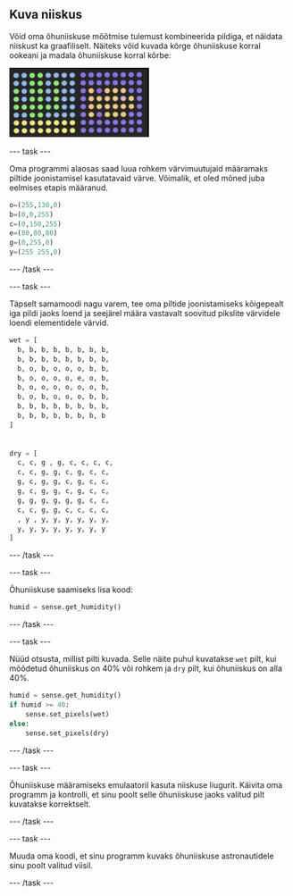 ## Kuva niiskus

Võid oma õhuniiskuse mõõtmise tulemust kombineerida pildiga, et näidata niiskust ka graafiliselt. Näiteks võid kuvada kõrge õhuniiskuse korral ookeani ja madala õhuniiskuse korral kõrbe:

![Niiske ja kuiv](images/wet-dry.png)

\--- task \---

Oma programmi alaosas saad luua rohkem värvimuutujaid määramaks piltide joonistamisel kasutatavaid värve. Võimalik, et oled mõned juba eelmises etapis määranud.

```python
o=(255,130,0)
b=(0,0,255)
c=(0,150,255)
e=(80,80,80)
g=(0,255,0)
y=(255 255,0)
```

\--- /task \---

\--- task \---

Täpselt samamoodi nagu varem, tee oma piltide joonistamiseks kõigepealt iga pildi jaoks loend ja seejärel määra vastavalt soovitud pikslite värvidele loendi elementidele värvid.

```python
wet = [
  b, b, b, b, b, b, b, b,
  b, b, b, b, b, b, b, b,
  b, o, b, o, o, o, b, b,
  b, o, o, o, o, e, o, b,
  b, o, o, o, o, o, o, b,
  b, o, b, o, o, o, b, b,
  b, b, b, b, b, b, b, b,
  b, b, b, b, b, b, b, b
]


dry = [
  c, c, g , g, c, c, c, c,
  c, c, g, g, c, g, c, c,
  g, c, g, g, c, g, c, c,
  g, c, g, g, c, g, c, c,
  g, g, g, g, g, g, c, c,
  c, c, g, g, c, c, c, c,
  , y , y, y, y, y, y, y,
  y, y, y, y, y, y, y, y
]
```

\--- /task \---

\--- task \---

Õhuniiskuse saamiseks lisa kood:

```python
humid = sense.get_humidity()
```

\--- /task \---

\--- task \---

Nüüd otsusta, millist pilti kuvada. Selle näite puhul kuvatakse `wet` pilt, kui mõõdetud õhuniiskus on 40% või rohkem ja `dry` pilt, kui õhuniiskus on alla 40%.

```python
humid = sense.get_humidity()
if humid >= 40:
    sense.set_pixels(wet)
else:
    sense.set_pixels(dry)
```

\--- /task \---

\--- task \---

Õhuniiskuse määramiseks emulaatoril kasuta niiskuse liugurit. Käivita oma programm ja kontrolli, et sinu poolt selle õhuniiskuse jaoks valitud pilt kuvatakse korrektselt.

\--- /task \---

\--- task \---

Muuda oma koodi, et sinu programm kuvaks õhuniiskuse astronautidele sinu poolt valitud viisil.

\--- /task \---